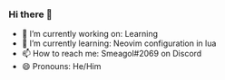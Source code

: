 ### Hi there 👋

- 🔭 I’m currently working on: Learning 
- 🌱 I’m currently learning: Neovim configuration in lua 
- 📫 How to reach me: Smeagol#2069 on Discord
- 😄 Pronouns: He/Him

